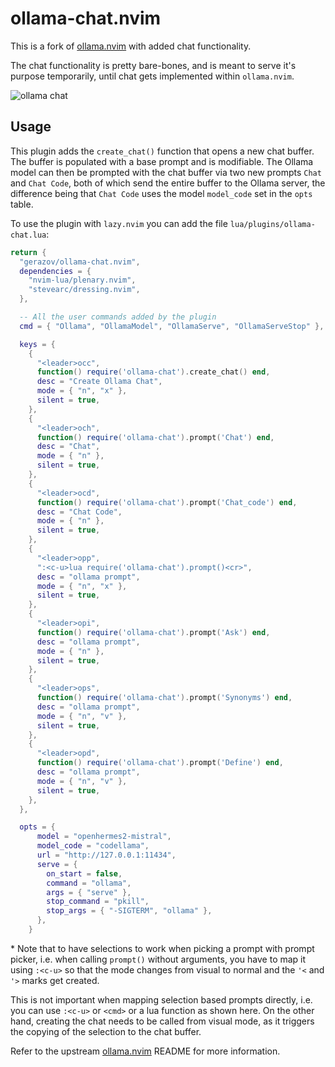 # ollama-chat.nvim

This is a fork of [ollama.nvim](https://github.com/nomnivore/ollama.nvim) with added chat functionality.

The chat functionality is pretty bare-bones, and is meant to serve it's purpose temporarily, until chat gets implemented within `ollama.nvim`.  

![ollama chat](https://github.com/nomnivore/ollama.nvim/assets/15214418/8070342e-74d2-4086-afed-6835d954aeb2)

## Usage

This plugin adds the `create_chat()` function that opens a new chat buffer. The buffer is populated with a base prompt and is modifiable. 
The Ollama model can then be prompted with the chat buffer via two new prompts `Chat` and `Chat Code`, both of which send the entire buffer to the Ollama server, the difference being that `Chat Code` uses the model `model_code` set in the `opts` table.

To use the plugin with `lazy.nvim` you can add the file `lua/plugins/ollama-chat.lua`:

```lua
return {
  "gerazov/ollama-chat.nvim",
  dependencies = {
    "nvim-lua/plenary.nvim",
    "stevearc/dressing.nvim",
  },

  -- All the user commands added by the plugin
  cmd = { "Ollama", "OllamaModel", "OllamaServe", "OllamaServeStop" },

  keys = {
    {
      "<leader>occ",
      function() require('ollama-chat').create_chat() end,
      desc = "Create Ollama Chat",
      mode = { "n", "x" },
      silent = true,
    },
    {
      "<leader>och",
      function() require('ollama-chat').prompt('Chat') end,
      desc = "Chat",
      mode = { "n" },
      silent = true,
    },
    {
      "<leader>ocd",
      function() require('ollama-chat').prompt('Chat_code') end,
      desc = "Chat Code",
      mode = { "n" },
      silent = true,
    },
    {
      "<leader>opp",
      ":<c-u>lua require('ollama-chat').prompt()<cr>",
      desc = "ollama prompt",
      mode = { "n", "x" },
      silent = true,
    },
    {
      "<leader>opi",
      function() require('ollama-chat').prompt('Ask') end,
      desc = "ollama prompt",
      mode = { "n" },
      silent = true,
    },
    {
      "<leader>ops",
      function() require('ollama-chat').prompt('Synonyms') end,
      desc = "ollama prompt",
      mode = { "n", "v" },
      silent = true,
    },
    {
      "<leader>opd",
      function() require('ollama-chat').prompt('Define') end,
      desc = "ollama prompt",
      mode = { "n", "v" },
      silent = true,
    },
  },

  opts = {
      model = "openhermes2-mistral",
      model_code = "codellama",
      url = "http://127.0.0.1:11434",
      serve = {
        on_start = false,
        command = "ollama",
        args = { "serve" },
        stop_command = "pkill",
        stop_args = { "-SIGTERM", "ollama" },
      },
    }
```
\* Note that to have selections to work when picking a prompt with prompt picker, i.e. when calling `prompt()` without arguments, you have to map it using `:<c-u>` so that the mode changes from visual to normal and the `'<` and `'>` marks get created. 

This is not important when mapping selection based prompts directly, i.e. you can use `:<c-u>` or `<cmd>` or a lua function as shown here.
On the other hand, creating the chat needs to be called from visual mode, as it triggers the copying of the selection to the chat buffer.

Refer to the upstream [ollama.nvim](https://github.com/nomnivore/ollama.nvim) README for more information.
